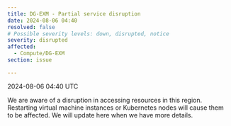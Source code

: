 ```yaml
---
title: DG-EXM - Partial service disruption
date: 2024-08-06 04:40
resolved: false
# Possible severity levels: down, disrupted, notice
severity: disrupted 
affected:
  - Compute/DG-EXM
section: issue

---
```


2024-08-06 04:40 UTC

We are aware of a disruption in accessing resources in this region. Restarting virtual machine instances or Kubernetes nodes will cause them to be affected. We will update here when we have more details.
